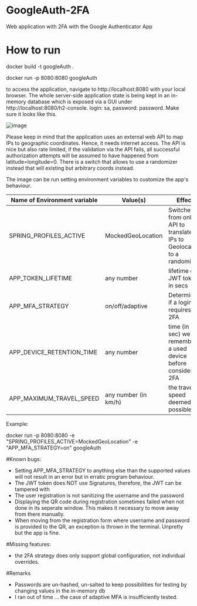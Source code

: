 # GoogleAuth-2FA
Web application with 2FA with the Google Authenticator App

# How to run
docker build -t googleAuth .

docker run -p 8080:8080 googleAuth

to access the application, navigate to http://localhost:8080 with your local browser.
The whole server-side application state is being kept in an in-memory database which is exposed via a GUI under http://localhost:8080/h2-console. login: sa, password: password. Make sure it looks like this.

![image](https://user-images.githubusercontent.com/58360529/175850082-453c1fe2-9060-4019-8d4f-f889a221cf8d.png)


Please keep in mind that the application uses an external web API to map IPs to geographic coordinates. Hence, it needs internet access. The API is nice but also rate limited, if the validation via the API fails, all successful authorization attempts will be assumed to have happened from latitude=longitude=0.
There is a switch that allows to use a randomizer instead that will existing but arbitrary coords instead.

The image can be run setting environment variables to customize the app's behaviour.

| Name of Environment variable  | Value(s) | Effect | Default |
| ------------- | ------------- | -----| --- 
| SPRING_PROFILES_ACTIVE  | MockedGeoLocation  | Switched from online API to translate IPs to Geolocation to a randomizer | not set |
| APP_TOKEN_LIFETIME  | any number  | lifetime of JWT tokens in secs | 600 |
| APP_MFA_STRATEGY | on/off/adaptive | Determines if a login requires 2FA | adaptive |
| APP_DEVICE_RETENTION_TIME | any number | time (in sec) we remember a used device before considering 2FA | 2592000 |
| APP_MAXIMUM_TRAVEL_SPEED | any number (in km/h) | the travel speed deemed possible. | 200 |

Example:

docker run -p 8080:8080 -e "SPRING_PROFILES_ACTIVE=MockedGeoLocation" -e "APP_MFA_STRATEGY=on" googleAuth


#Known bugs:
- Setting APP_MFA_STRATEGY to anything else than the supported values will not result in an error but in erratic program behaviour.
- The JWT token does NOT use Signatures, therefore, the JWT can be tampered with
- The user registration is not sanitizing the username and the password
- Displaying the QR code during registration sometimes failed when not done in its seperate window. This makes it necessary to move away from there manually.
- When moving from the registration form where username and password is provided to the QR, an exception is thrown in the terminal. Unpretty but the app is fine.

#Missing features:
- the 2FA strategy does only support global configuration, not individual overrides.

#Remarks
- Passwords are un-hashed, un-salted to keep possibilities for testing by changing values in the in-memory db
- I ran out of time ... the case of adaptive MFA is insufficiently tested.

